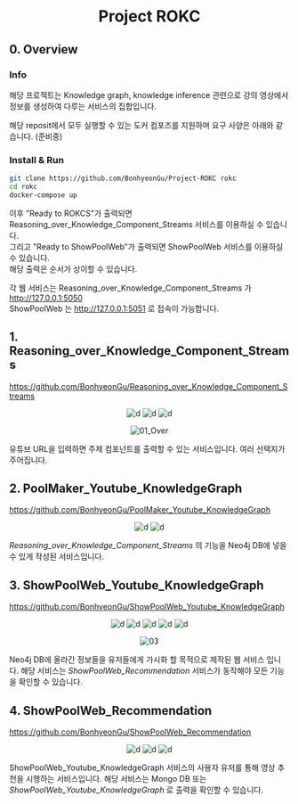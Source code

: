 <div align="center">

<h1>Project ROKC</h1>

</div>

## 0. Overview

### Info
해당 프로젝트는 Knowledge graph, knowledge inference 관련으로 강의 영상에서 정보를 생성하여 다루는 서비스의 집합입니다.

해당 reposit에서 모두 실행할 수 있는 도커 컴포즈를 지원하며 요구 사양은 아래와 같습니다. (준비중)

### Install & Run
```bash
git clone https://github.com/BonhyeonGu/Project-ROKC rokc
cd rokc
docker-compose up
```
이후 "Ready to ROKCS"가 출력되면 Reasoning_over_Knowledge_Component_Streams 서비스를 이용하실 수 있습니다.  
그리고 "Ready to ShowPoolWeb"가 출력되면 ShowPoolWeb 서비스를 이용하실 수 있습니다.  
해당 출력은 순서가 상이할 수 있습니다.

각 웹 서비스는 Reasoning_over_Knowledge_Component_Streams 가 http://127.0.0.1:5050  
ShowPoolWeb 는 http://127.0.0.1:5051 로 접속이 가능합니다.
  
## 1. Reasoning_over_Knowledge_Component_Streams

https://github.com/BonhyeonGu/Reasoning_over_Knowledge_Component_Streams

<div align="center">

![d](https://img.shields.io/badge/-Python3-3776AB?style=flat-square&logo=python&logoColor=FFFFFF) ![d](https://img.shields.io/badge/-Flask-000000?style=flat-square&logo=flask&logoColor=FFFFFF)  ![d](https://img.shields.io/badge/-Javascript-F7DF1E?style=flat-square&logo=javascript&logoColor=FFFFFF) 

![01_Over](https://user-images.githubusercontent.com/24387014/184350904-12adecf5-0adb-498d-922d-a8c8da9bf513.gif)

</div>

유튜브 URL을 입력하면 주제 컴포넌트를 출력할 수 있는 서비스입니다. 여러 선택지가 주어집니다.


## 2. PoolMaker_Youtube_KnowledgeGraph

https://github.com/BonhyeonGu/PoolMaker_Youtube_KnowledgeGraph

<div align="center">

![d](https://img.shields.io/badge/-Python3-3776AB?style=flat-square&logo=python&logoColor=FFFFFF) ![d](https://img.shields.io/badge/-Neo4j-4581C3?style=flat-square&logo=neo4j&logoColor=FFFFFF)  

</div>

*Reasoning_over_Knowledge_Component_Streams* 의 기능을 Neo4j DB에 넣을 수 있게 작성된 서비스입니다.


## 3. ShowPoolWeb_Youtube_KnowledgeGraph

https://github.com/BonhyeonGu/ShowPoolWeb_Youtube_KnowledgeGraph

<div align="center">

![d](https://img.shields.io/badge/-Python3-3776AB?style=flat-square&logo=python&logoColor=FFFFFF) ![d](https://img.shields.io/badge/-Flask-000000?style=flat-square&logo=flask&logoColor=FFFFFF) ![d](https://img.shields.io/badge/-Javascript-F7DF1E?style=flat-square&logo=javascript&logoColor=FFFFFF) ![d](https://img.shields.io/badge/-Neo4j-4581C3?style=flat-square&logo=neo4j&logoColor=FFFFFF) ![d](https://img.shields.io/badge/-MongoDB-47A248?style=flat-square&logo=Mongodb&logoColor=FFFFFF)  

![03](https://user-images.githubusercontent.com/24387014/209906492-20388a10-0910-40ea-8050-1051c69b349d.gif)

</div>

Neo4j DB에 올라간 정보들을 유저들에게 가시화 할 목적으로 제작된 웹 서비스 입니다.
해당 서비스는 *ShowPoolWeb_Recommendation* 서비스가 동작해야 모든 기능을 확인할 수 있습니다.


## 4. ShowPoolWeb_Recommendation

https://github.com/BonhyeonGu/ShowPoolWeb_Recommendation

<div align="center">

![d](https://img.shields.io/badge/-Python3-3776AB?style=flat-square&logo=python&logoColor=FFFFFF) ![d](https://img.shields.io/badge/-Neo4j-4581C3?style=flat-square&logo=neo4j&logoColor=FFFFFF) ![d](https://img.shields.io/badge/-MongoDB-47A248?style=flat-square&logo=Mongodb&logoColor=FFFFFF)  

</div>

ShowPoolWeb_Youtube_KnowledgeGraph 서비스의 사용자 유저를 통해 영상 추천을 시행하는 서비스입니다.
해당 서비스는 Mongo DB 또는 *ShowPoolWeb_Youtube_KnowledgeGraph* 로 출력을 확인할 수 있습니다.
